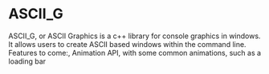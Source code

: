 # ASCII_G
ASCII_G, or ASCII Graphics is a c++ library for console graphics in windows. 
It allows users to create ASCII based windows within the command line. 
Features to come:, Animation API, with some common animations,
such as a loading bar

